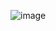 ![image](https://user-images.githubusercontent.com/72422050/141676956-9e49fc8f-d9a8-460d-b5a6-517bc9f7eb60.png)

